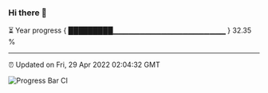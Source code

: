 ### Hi there 👋

⏳ Year progress { █████████▁▁▁▁▁▁▁▁▁▁▁▁▁▁▁▁▁▁▁▁▁ } 32.35 %

---

⏰ Updated on Fri, 29 Apr 2022 02:04:32 GMT

![Progress Bar CI](https://github.com/ZhaoGui/ZhaoGui/workflows/Progress%20Bar%20CI/badge.svg)
